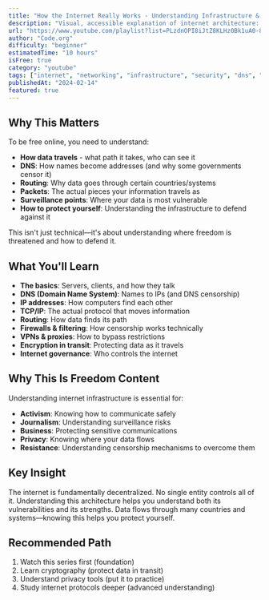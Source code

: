 ```yaml
---
title: "How the Internet Really Works - Understanding Infrastructure & Freedom"
description: "Visual, accessible explanation of internet architecture: DNS, TCP/IP, routing, and packets. Understand where your data goes, who can see it, and why internet infrastructure matters for freedom and security."
url: "https://www.youtube.com/playlist?list=PLzdnOPI8iJtZ8KLHz0Bk1uA0-8Sm0UKJa"
author: "Code.org"
difficulty: "beginner"
estimatedTime: "10 hours"
isFree: true
category: "youtube"
tags: ["internet", "networking", "infrastructure", "security", "dns", "digital-freedom"]
publishedAt: "2024-02-14"
featured: true
---
```


## Why This Matters

To be free online, you need to understand:
- **How data travels** - what path it takes, who can see it
- **DNS**: How names become addresses (and why some governments censor it)
- **Routing**: Why data goes through certain countries/systems
- **Packets**: The actual pieces your information travels as
- **Surveillance points**: Where your data is most vulnerable
- **How to protect yourself**: Understanding the infrastructure to defend against it

This isn't just technical—it's about understanding where freedom is threatened and how to defend it.

## What You'll Learn

- **The basics**: Servers, clients, and how they talk
- **DNS (Domain Name System)**: Names to IPs (and DNS censorship)
- **IP addresses**: How computers find each other
- **TCP/IP**: The actual protocol that moves information
- **Routing**: How data finds its path
- **Firewalls & filtering**: How censorship works technically
- **VPNs & proxies**: How to bypass restrictions
- **Encryption in transit**: Protecting data as it travels
- **Internet governance**: Who controls the internet

## Why This Is Freedom Content

Understanding internet infrastructure is essential for:
- **Activism**: Knowing how to communicate safely
- **Journalism**: Understanding surveillance risks
- **Business**: Protecting sensitive communications
- **Privacy**: Knowing where your data flows
- **Resistance**: Understanding censorship mechanisms to overcome them

## Key Insight

The internet is fundamentally decentralized. No single entity controls all of it. Understanding this architecture helps you understand both its vulnerabilities and its strengths. Data flows through many countries and systems—knowing this helps you protect yourself.

## Recommended Path

1. Watch this series first (foundation)
2. Learn cryptography (protect data in transit)
3. Understand privacy tools (put it to practice)
4. Study internet protocols deeper (advanced understanding)
